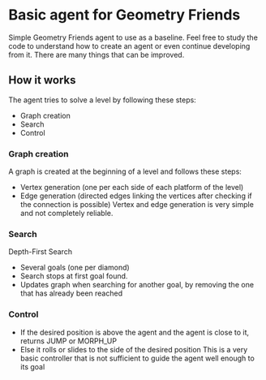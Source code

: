 # Basic agent for Geometry Friends
Simple Geometry Friends agent to use as a baseline.
Feel free to study the code to understand how to create an agent or even continue developing from it.
There are many things that can be improved.

## How it works
The agent tries to solve a level by following these steps:
* Graph creation
* Search
* Control

### Graph creation
A graph is created at the beginning of a level and follows these steps:
* Vertex generation (one per each side of each platform of the level)
* Edge generation (directed edges linking the vertices after checking if the connection is possible)
Vertex and edge generation is very simple and not completely reliable.

### Search
Depth-First Search
* Several goals (one per diamond)
* Search stops at first goal found.
* Updates graph when searching for another goal, by removing the one that has already been reached

### Control
* If the desired position is above the agent and the agent is close to it, returns JUMP or MORPH_UP
* Else it rolls or slides to the side of the desired position
This is a very basic controller that is not sufficient to guide the agent well enough to its goal
